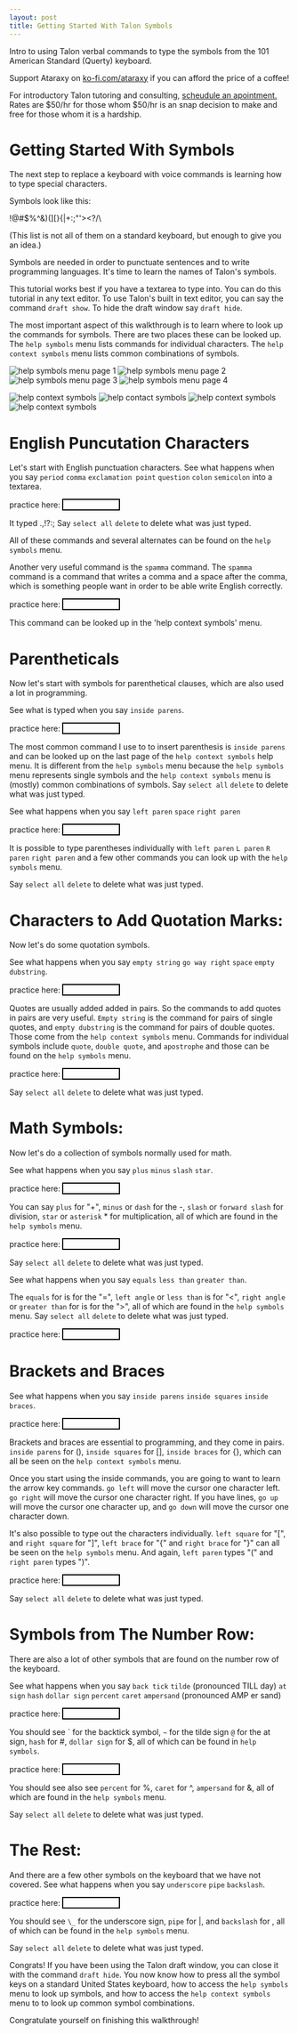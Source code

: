 ```yaml
---
layout: post
title: Getting Started With Talon Symbols
---
```


Intro to using Talon verbal commands to type the symbols from the 101 American Standard (Querty) keyboard. 


Support Ataraxy on [ko-fi.com/ataraxy](ko-fi.com/ataraxy) if you can afford the price of a coffee!

For introductory Talon tutoring and consulting, [scheudule an apointment.](https://calendly.com/tara-roys/60min?month=2022-03) Rates are $50/hr for those whom $50/hr is an snap decision to make and free for those whom it is a hardship.

# Getting Started With Symbols

The next step to replace a keyboard with voice commands is learning how to type special characters.  

Symbols look like this:

!@#$%^&)(][}{|+:;"'><?/\ 

(This list is not all of them on a standard keyboard, but enough to give you an idea.)  

Symbols are needed in order to punctuate sentences and to write programming languages. It's time to learn the names of Talon's symbols. 

This tutorial works best if you have a textarea to type into. You can do this tutorial in any text editor.  To use Talon's built in text editor, you can say the command `draft show`.  To hide the draft window say `draft hide`.  

The most important aspect of this walkthrough is to learn where to look up the commands for symbols.  There are two places these can be looked up.  The `help symbols` menu lists commands for individual characters.  The `help context symbols` menu lists common combinations of symbols.

![help symbols menu page 1](/assets/2022_04_30T21_19_15__Notepad.png)
![help symbols menu page 2](/assets/2022_04_30T21_19_41__Notepad.png)
![help symbols menu page 3](/assets/2022_04_30T21_19_57__Notepad.png)
![help symbols menu page 4](/assets/2022_04_30T21_22_14__Notepad.png)

![help context symbols](/assets/2022_05_01T06_30_19__Notepad.png)
![help contact symbols](/assets/2022_05_01T06_31_32__Notepad.png)
![help context symbols](/assets/2022_05_01T06_32_35__Notepad.png)
![help context symbols](/assets/2022_05_01T06_33_23__Notepad.png)
# English Puncutation Characters  

Let's start with English punctuation characters. See what happens when you say `period` `comma` `exclamation point` `question` `colon` `semicolon`  into a textarea. 

<div>practice here: <span style = "border: solid black 2px; min-width: 100px; display: inline-block " class= "textarea" contenteditable = true>   </span></div>

It typed .,!?:; Say `select all` `delete` to delete what was just typed.



All of these commands and several alternates can be found on the `help symbols` menu.

Another very useful command is the `spamma` command.  The `spamma` command is a command that writes a comma and a space after the comma, which is something people want in order to be able write English correctly. 

<div>practice here: <span style = "border: solid black 2px; min-width: 100px; display: inline-block " class= "textarea" contenteditable = true>   </span></div>

This command can be looked up in the 'help context symbols' menu. 



# Parentheticals 

Now let's start with symbols for parenthetical clauses, which are also used a lot in programming. 

See what is typed when you say `inside parens`. 

<div>practice here: <span style = "border: solid black 2px; min-width: 100px; display: inline-block " class= "textarea" contenteditable = true>   </span></div>

The most common command I use to to insert parenthesis is `inside parens` and can be looked up on the last page of the `help context symbols` help menu.  It is different from the `help symbols` menu because the `help symbols` menu represents single symbols and the `help context symbols` menu is (mostly) common combinations of symbols.  Say `select all` `delete` to delete what was just typed.

See what happens when you say `left paren` `space` `right paren`

<div>practice here: <span style = "border: solid black 2px; min-width: 100px; display: inline-block " class= "textarea" contenteditable = true>   </span></div>

It is possible to type parentheses individually with `left paren` `L paren` `R paren` `right paren` and a few other commands you can look up with the `help symbols` menu.

Say `select all` `delete` to delete what was just typed.


# Characters to Add Quotation Marks: 

Now let's do some quotation symbols. 

See what happens when you say `empty string` `go way right` `space` `empty dubstring`.
<div>practice here: <span style = "border: solid black 2px; min-width: 100px; display: inline-block " class= "textarea" contenteditable = true>   </span></div>


Quotes are usually added added in pairs. So the commands to add quotes in pairs are very useful. `Empty string` is the command for pairs of single quotes, and `empty dubstring` is the command for pairs of double quotes. Those come from the `help context symbols` menu. 
Commands for individual symbols include `quote`, `double quote`, and `apostrophe` and those can be found on the `help symbols` menu.  

<div>practice here: <span style = "border: solid black 2px; min-width: 100px; display: inline-block " class= "textarea" contenteditable = true>   </span></div>

Say `select all` `delete` to delete what was just typed.


# Math Symbols: 

Now let's do a collection of symbols normally used for math. 

See what happens when you say `plus` `minus` `slash` `star`.

<div>practice here: <span style = "border: solid black 2px; min-width: 100px; display: inline-block " class= "textarea" contenteditable = true>   </span></div>

You can say `plus`  for "+", `minus` or `dash` for the -, `slash` or `forward slash` for division, `star` or `asterisk` \* for multiplication, all of which are found in the `help symbols` menu. 

<div>practice here: <span style = "border: solid black 2px; min-width: 100px; display: inline-block " class= "textarea" contenteditable = true>   </span></div>

Say `select all` `delete` to delete what was just typed.

See what happens when you say `equals` `less than` `greater than`.



The `equals` for is for the "=", `left angle` or `less than` is for "<", `right angle` or `greater than` for is for the ">", all of which are found in the `help symbols` menu. Say `select all` `delete` to delete what was just typed.

<div>practice here: <span style = "border: solid black 2px; min-width: 100px; display: inline-block " class= "textarea" contenteditable = true>   </span></div>


# Brackets and Braces

See what happens when you say `inside parens`  `inside squares`  `inside braces`.

<div>practice here: <span style = "border: solid black 2px; min-width: 100px; display: inline-block " class= "textarea" contenteditable = true>   </span></div>


Brackets and braces are essential to programming, and they come in pairs.  `inside parens` for (), `inside squares` for [], `inside braces` for {}, which can all be seen on the `help context symbols` menu. 


Once you start using the inside commands, you are going to want to learn the arrow key commands.  `go left` will move the cursor one character left. `go right` will move the cursor one character right.  If you have lines, `go up` will move the cursor one character up, and `go down` will move the cursor one character down.


It's also possible to type out the characters individually. `left square` for "[", and `right square` for "]", `left brace` for "{" and `right brace` for "}" can all be seen on the `help symbols` menu.  And again, `left paren` types "("  and `right paren` types ")".

<div>practice here: <span style = "border: solid black 2px; min-width: 100px; display: inline-block " class= "textarea" contenteditable = true>   </span></div>


Say `select all` `delete` to delete what was just typed.


# Symbols from The Number Row:

There are also a lot of other symbols that are found on the number row of the keyboard. 

See what happens when you say `back tick` `tilde` (pronounced TILL day) `at sign` `hash` `dollar sign` `percent` `caret` `ampersand` (pronounced AMP er sand)

<div>practice here: <span style = "border: solid black 2px; min-width: 100px; display: inline-block " class= "textarea" contenteditable = true>   </span></div>



You should see \`  for the backtick symbol, `~`   for the tilde sign `@` for the at sign, `hash` for #, `dollar sign` for $, all of which can be found in `help symbols`.

<div>practice here: <span style = "border: solid black 2px; min-width: 100px; display: inline-block " class= "textarea" contenteditable = true>   </span></div>


You should see also see `percent` for %, `caret` for ^, `ampersand` for &, all of which are found in the `help symbols` menu.

Say `select all` `delete` to delete what was just typed.

# The Rest: 

And there are a few other symbols on the keyboard that we have not covered. See what happens when you say `underscore` `pipe` `backslash`. 

<div>practice here: <span style = "border: solid black 2px; min-width: 100px; display: inline-block " class= "textarea" contenteditable = true>   </span></div>


You should see `\_`  for the underscore sign, `pipe` for \|, and `backslash` for \, all of which can be found in the `help symbols` menu. 

Say `select all` `delete` to delete what was just typed.

Congrats!  If you have been using the Talon draft window, you can close it with the command `draft hide`.  You now know how to press all the symbol keys on a standard United States keyboard, how to access the `help symbols` menu to look up symbols, and how to access the `help context symbols` menu to to look up common symbol combinations.  

Congratulate yourself on finishing this walkthrough! 


